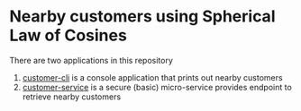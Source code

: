 # Nearby customers using Spherical Law of Cosines

There are two applications in this repository

1. [customer-cli](https://github.com/habibbhutto) is a console application that prints out nearby customers
2. [customer-service](https://github.com/habibbhutto) is a secure (basic) micro-service provides endpoint to retrieve nearby customers